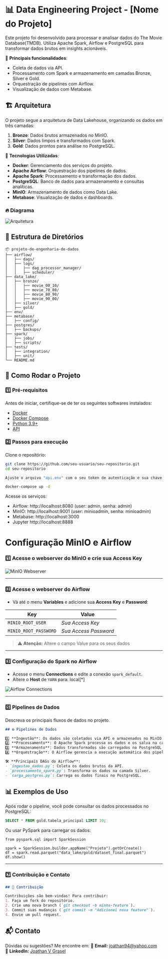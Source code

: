# 📊 Data Engineering Project - [Nome do Projeto]

Este projeto foi desenvolvido para processar e analisar dados do The Movie Database(TMDB). Utiliza Apache Spark, Airflow e PostgreSQL para transformar dados brutos em insights acionáveis.

📌 **Principais funcionalidades**:
- Coleta de dados via API.
- Processamento com Spark e armazenamento em camadas Bronze, Silver e Gold.
- Orquestração de pipelines com Airflow.
- Visualização de dados com Metabase.

## 🏗️ Arquitetura

O projeto segue a arquitetura de Data Lakehouse, organizando os dados em três camadas:

1. **Bronze**: Dados brutos armazenados no MinIO.
2. **Silver**: Dados limpos e transformados com Spark.
3. **Gold**: Dados prontos para análise no PostgreSQL.

🚀 **Tecnologias Utilizadas**:
- **Docker**: Gerenciamento dos serviços do projeto.
- **Apache Airflow**: Orquestração dos pipelines de dados.
- **Apache Spark**: Processamento e transformação dos dados.
- **PostgreSQL**: Banco de dados para armazenamento e consultas analíticas.
- **MinIO**: Armazenamento de dados como Data Lake.
- **Metabase**: Visualização de dados e dashboards.

### 🔥 **Diagrama**
![Arquitetura](docs/arquitetura.png)  <!-- Adicione uma imagem da arquitetura, se possível -->
## 📂 Estrutura de Diretórios

```
📦 projeto-de-engenharia-de-dados
├── airflow/
│   ├── dags/
│   ├── logs/
│   │   ├── dag_processor_manager/
│   │   ├── scheduler/
├── data_lake/
│   ├── bronze/
│   │   ├── movie_00_10/
│   │   ├── movie_70_80/
│   │   ├── movie_80_90/
│   │   ├── movie_90_00/
│   ├── silver/
│   ├── gold/
├── env/
├── metabase/
│   ├── config/
├── postgres/
│   ├── backups/
├── spark/
│   ├── jobs/
│   ├── scripts/
├── tests/
│   ├── integration/
│   ├── unit/
└── README.md
```

## 🚀 Como Rodar o Projeto

### 1️⃣ **Pré-requisitos**
Antes de iniciar, certifique-se de ter os seguintes softwares instalados:
- [Docker](https://www.docker.com/)
- [Docker Compose](https://docs.docker.com/compose/)
- [Python 3.9+](https://www.python.org/)
- [API](https://www.themoviedb.org/settings/api)

### 2️⃣ **Passos para execução**

Clone o repositório:
```bash
git clone https://github.com/seu-usuario/seu-repositorio.git
cd seu-repositorio

Ajuste o arquivo "api.env" com o seu token de autenticação e sua chave de acesso. 

docker-compose up -d
```

Acesse os serviços:

- Airflow: http://localhost:8080 (user: admin, senha: admin)
- MinIO: http://localhost:9001 (user: minioadmin, senha: minioadmin)
- Metabase: http://localhost:3000
- Jupyter http://localhost:8888


# Configuração MinIO e Airflow

### 1️⃣ Acesse o webserver do MinIO e crie sua **Access Key**  

![MinIO Webserver](https://prnt.sc/1M4AMeExxxfN)

---

### 2️⃣ Acesse o webserver do Airflow  
- Vá até o menu **Variables** e adicione sua **Access Key** e **Password**:

| **Key**                | **Value**         |
|------------------------|-------------------|
| `MINIO_ROOT_USER`      | *Sua Access Key*      |
| `MINIO_ROOT_PASSWORD`  | *Sua Access Password* |

> ⚠️ **Atenção:** Altere o campo Value para os seus dados

---

### 3️⃣ Configuração do Spark no Airflow  
- Acesse o menu **Connections** e edite a conexão `spark_default`.  
- Altere o **Host** de `YARN` para:  local[*]

![Airflow Connections](https://prnt.sc/ksDBKW21N66Z)

---

### **5️⃣ Pipelines de Dados**
Descreva os principais fluxos de dados no projeto.  

```md
## ⚙️ Pipelines de Dados

1️⃣ **Ingestão**: Os dados são coletados via API e armazenados no MinIO (camada Bronze).  
2️⃣ **Processamento**: O Apache Spark processa os dados e os salva na camada Silver.  
3️⃣ **Armazenamento**: Dados transformados são carregados no PostgreSQL (camada Gold).  
4️⃣ **Orquestração**: O Airflow gerencia a execução automática dos pipelines.  

🛠 **Principais DAGs do Airflow**:
- `ingestao_dados.py`: Coleta os dados brutos da API.
- `processamento_spark.py`: Transforma os dados na camada Silver.
- `carga_postgres.py`: Carrega os dados finais no PostgreSQL.
```

## 📊 Exemplos de Uso

Após rodar o pipeline, você pode consultar os dados processados no PostgreSQL:

```sql
SELECT * FROM gold.tabela_principal LIMIT 10;
```
Ou usar PySpark para carregar os dados:
```
from pyspark.sql import SparkSession

spark = SparkSession.builder.appName("Projeto").getOrCreate()
df = spark.read.parquet("data_lake/gold/dataset_final.parquet")
df.show()
```

---

### **7️⃣ Contribuição e Contato** 

```md
## 🤝 Contribuição

Contribuições são bem-vindas! Para contribuir:
1. Faça um fork do repositório.
2. Crie uma nova branch (`git checkout -b minha-feature`).
3. Commit suas mudanças (`git commit -m "Adicionei nova feature"`).
4. Envie um pull request.
```
## 📬 Contato
Dúvidas ou sugestões? Me encontre em:
📧 **Email:** joathan94@yahoo.com   
📘 **LinkedIn:** [Joathan V Grasel](https://www.linkedin.com/in/jgrasel/)
